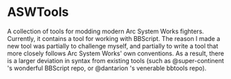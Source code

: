 # ASWTools

A collection of tools for modding modern Arc System Works fighters. Currently, it contains a tool for working with BBScript. The reason I made a new tool was partially to challenge myself, and partially to write a tool that more closely follows Arc System Works' own conventions. As a result, there is a larger deviation in syntax from existing tools (such as @super-continent 's wonderful BBScript repo, or @dantarion 's venerable bbtools repo). 
